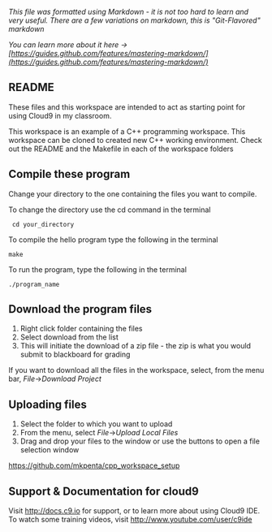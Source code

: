 *This file was formatted using Markdown - it is not too hard to learn and very useful. There are a few variations on markdown, this is "Git-Flavored" markdown*

*You can learn more about it here -> [https://guides.github.com/features/mastering-markdown/](https://guides.github.com/features/mastering-markdown/)*

## README
These files and this workspace are intended to act as starting point for using Cloud9 in my classroom.

This workspace is an example of a C++ programming workspace. 
This workspace can be cloned to created new C++ working environment. 
Check out the README and the Makefile in each of the workspace folders

## Compile these program 

Change your directory to the one containing the files you want to compile.

To change the directory use the cd command in the terminal
```
 cd your_directory
```
To compile the hello program type the following in the terminal 

```
make
```
To run the program, type the following in the terminal
```
./program_name
``` 

## Download the program files
1. Right click folder containing the files 
2. Select download from the list
3. This will initiate the download of a zip file - the zip is what you would submit to blackboard for grading

If you want to download all the files in the workspace, select, from the menu bar, *File*->*Download Project*

## Uploading files
1. Select the folder to which you want to upload
2. From the menu, select *File*->*Upload Local Files*
3. Drag and drop your files to the window or use the buttons to open a file selection window

https://github.com/mkpenta/cpp_workspace_setup

## Support & Documentation for cloud9

Visit http://docs.c9.io for support, or to learn more about using Cloud9 IDE. 
To watch some training videos, visit http://www.youtube.com/user/c9ide


